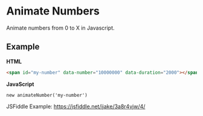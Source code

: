 # Animate Numbers
Animate numbers from 0 to X in Javascript.

## Example
**HTML**
```HTML
<span id="my-number" data-number="10000000" data-duration="2000"></span>
```
**JavaScript**
```JS
new animateNumber('my-number')
```

JSFiddle Example: https://jsfiddle.net/ijake/3a8r4vjw/4/

